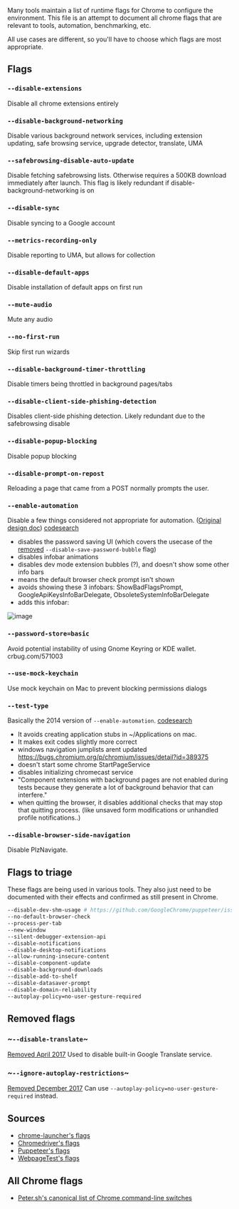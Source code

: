 Many tools maintain a list of runtime flags for Chrome to configure the environment. This file
is an attempt to document all chrome flags that are relevant to tools, automation, benchmarking, etc.

All use cases are different, so you'll have to choose which flags are most appropriate.

## Flags

### `--disable-extensions`
Disable all chrome extensions entirely

### `--disable-background-networking`
Disable various background network services, including extension updating,
safe browsing service, upgrade detector, translate, UMA

### `--safebrowsing-disable-auto-update`
Disable fetching safebrowsing lists. Otherwise requires a 500KB download immediately after launch.
This flag is likely redundant if disable-background-networking is on

### `--disable-sync`
Disable syncing to a Google account

### `--metrics-recording-only`
Disable reporting to UMA, but allows for collection

### `--disable-default-apps`
Disable installation of default apps on first run

### `--mute-audio`
Mute any audio

### `--no-first-run`
Skip first run wizards

### `--disable-background-timer-throttling`
Disable timers being throttled in background pages/tabs

### `--disable-client-side-phishing-detection`
Disables client-side phishing detection. Likely redundant due to the safebrowsing disable

### `--disable-popup-blocking`
Disable popup blocking

### `--disable-prompt-on-repost`
Reloading a page that came from a POST normally prompts the user.

### `--enable-automation`
Disable a few things considered not appropriate for automation. ([Original design doc](https://docs.google.com/a/google.com/document/d/1JYj9K61UyxIYavR8_HATYIglR9T_rDwAtLLsD3fbDQg/preview)) [codesearch](https://cs.chromium.org/search/?q=kEnableAutomation&type=cs)

* disables the password saving UI (which covers the usecase of the [removed](https://bugs.chromium.org/p/chromedriver/issues/detail?id=1015) `--disable-save-password-bubble` flag)
* disables infobar animations
* disables dev mode extension bubbles (?), and doesn't show some other info bars
* means the default browser check prompt isn't shown
* avoids showing these 3 infobars: ShowBadFlagsPrompt, GoogleApiKeysInfoBarDelegate, ObsoleteSystemInfoBarDelegate
* adds this infobar:

![image](https://user-images.githubusercontent.com/39191/30349667-92a7a086-97c8-11e7-86b2-1365e3d407e3.png)

### `--password-store=basic`
Avoid potential instability of using Gnome Keyring or KDE wallet. crbug.com/571003

### `--use-mock-keychain`
Use mock keychain on Mac to prevent blocking permissions dialogs

### `--test-type`
Basically the 2014 version of `--enable-automation`. [codesearch](https://cs.chromium.org/search/?q=kTestType%5Cb&type=cs)

* It avoids creating application stubs in ~/Applications on mac.
* It makes exit codes slightly more correct
* windows navigation jumplists arent updated https://bugs.chromium.org/p/chromium/issues/detail?id=389375
* doesn't start some chrome StartPageService
* disables initializing chromecast service
* "Component extensions with background pages are not enabled during tests because they generate a lot of background behavior that can interfere."
* when quitting the browser, it disables additional checks that may stop that quitting process. (like unsaved form modifications or unhandled profile notifications..)

### `--disable-browser-side-navigation`
Disable PlzNavigate.

## Flags to triage

These flags are being used in various tools. They also just need to be documented with their effects and confirmed as still present in Chrome.

```sh
--disable-dev-shm-usage # https://github.com/GoogleChrome/puppeteer/issues/1834
--no-default-browser-check
--process-per-tab
--new-window
--silent-debugger-extension-api
--disable-notifications
--disable-desktop-notifications
--allow-running-insecure-content
--disable-component-update
--disable-background-downloads
--disable-add-to-shelf
--disable-datasaver-prompt
--disable-domain-reliability
--autoplay-policy=no-user-gesture-required 
```

## Removed flags

### ~`--disable-translate`~
[Removed April 2017](https://codereview.chromium.org/2819813002/) Used to disable built-in Google Translate service. 

### ~`--ignore-autoplay-restrictions`~ 
[Removed December 2017](https://chromium-review.googlesource.com/#/c/816855/) Can use `--autoplay-policy=no-user-gesture-required` instead.

## Sources

* [chrome-launcher's flags](https://github.com/GoogleChrome/chrome-launcher/blob/master/flags.ts)
* [Chromedriver's flags](https://cs.chromium.org/chromium/src/chrome/test/chromedriver/chrome_launcher.cc?type=cs&q=f:chrome_launcher++kDesktopSwitches&sq=package:chromium)
* [Puppeteer's flags](https://github.com/GoogleChrome/puppeteer/blob/master/lib/Launcher.js)
* [WebpageTest's flags](https://github.com/WPO-Foundation/webpagetest/blob/master/agent/wptdriver/web_browser.cc)

## All Chrome flags
* [Peter.sh's canonical list of Chrome command-line switches](http://peter.sh/experiments/chromium-command-line-switches/)
